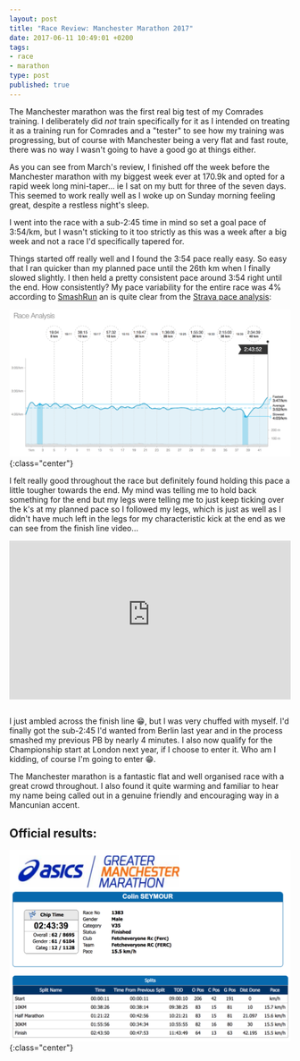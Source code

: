 ```yaml
---
layout: post
title: "Race Review: Manchester Marathon 2017"
date: 2017-06-11 10:49:01 +0200
tags:
- race
- marathon
type: post
published: true
---
```


The Manchester marathon was the first real big test of my Comrades training. I deliberately did _not_ train specifically for it as I intended on treating it as a training run for Comrades and a "tester" to see how my training was progressing, but of course with Manchester being a very flat and fast route, there was no way I wasn't going to have a good go at things either.

As you can see from March's review, I finished off the week before the Manchester marathon with my biggest week ever at 170.9k and opted for a rapid week long mini-taper... ie I sat on my butt for three of the seven days. This seemed to work really well as I woke up on Sunday morning feeling great, despite a restless night's sleep.

I went into the race with a sub-2:45 time in mind so set a goal pace of 3:54/km, but I wasn't sticking to it too strictly as this was a week after a big week and not a race I'd specifically tapered for.

Things started off really well and I found the 3:54 pace really easy. So easy that I ran quicker than my planned pace until the 26th km when I finally slowed slightly. I then held a pretty consistent pace around 3:54 right until the end. How consistently? My pace variability for the entire race was 4% according to [SmashRun](http://en-gb.smashrun.com/colin.seymour/run/2017/4/20) an is quite clear from the [Strava pace analysis](https://www.strava.com/activities/924677143/pace-analysis):

![My Manchester Marathon 2017 Pace Analysis](/img/Manchester-marathon-pace-analysis.png){:class="center"}

I felt really good throughout the race but definitely found holding this pace a little tougher towards the end. My mind was telling me to hold back something for the end but my legs were telling me to just keep ticking over the k's at my planned pace so I followed my legs, which is just as well as I didn't have much left in the legs for my characteristic kick at the end as we can see from the finish line video...

<div style="position:relative;height:0;padding-bottom:56.25%"><iframe src="https://www.youtube-nocookie.com/embed/jbWCQY3YTmg?rel=0&ecver=2&start=12981&end=12991&version=3" width="640" height="360" frameborder="0" style="position:absolute;width:100%;height:100%;left:0" allowfullscreen></iframe></div>
<br>

I just ambled across the finish line 😁, but I was very chuffed with myself. I'd finally got the sub-2:45 I'd wanted from Berlin last year and in the process smashed my previous PB by nearly 4 minutes. I also now qualify for the Championship start at London next year, if I choose to enter it. Who am I kidding, of course I'm going to enter 😁.

The Manchester marathon is a fantastic flat and well organised race with a great crowd throughout. I also found it quite warming and familiar to hear my name being called out in a genuine friendly and encouraging way in a Mancunian accent.

## Official results:

![My Manchester Marathon 2017 results](/img/Manchester-Marathon2017-results.png){:class="center"}
